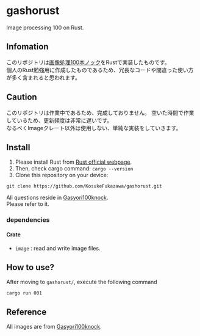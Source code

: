 # gashorust
Image processing 100 on Rust.

## Infomation
このリポジトリは[画像処理100本ノック](https://github.com/minido/Gasyori100knock-1)をRustで実装したものです。  
個人のRust勉強用に作成したものであるため、冗長なコードや間違った使い方が多く含まれると思われます。

## Caution
このリポジトリは作業中であるため、完成しておりません。
空いた時間で作業しているため、更新頻度は非常に遅いです。  
なるべくImageクレート以外は使用しない、単純な実装をしていきます。

## Install
1. Please install Rust from [Rust official webpage](https://www.rust-lang.org/learn/get-started). 
2. Then, check cargo command: `cargo --version`
3. Clone this repository on your device: 
```
git clone https://github.com/KosukeFukazawa/gashorust.git
```
All questions reside in [Gasyori100knock](https://github.com/minido/Gasyori100knock-1).  
Please refer to it.

### dependencies
#### Crate
* `image` : read and write image files.

## How to use?
After moving to `gashorust/`, execute the following command
```
cargo run 001
```

## Reference
All images are from [Gasyori100knock](https://github.com/minido/Gasyori100knock-1).